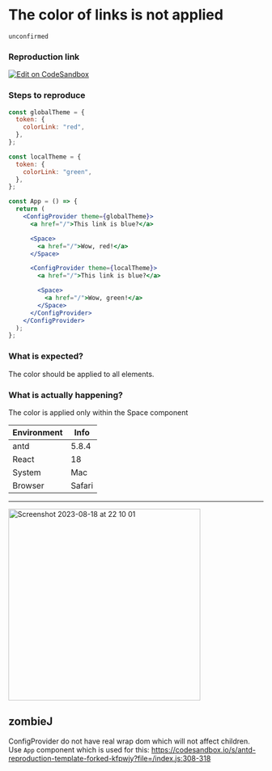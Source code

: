 # The color of links is not applied

`unconfirmed`

### Reproduction link

[![Edit on CodeSandbox](https://codesandbox.io/static/img/play-codesandbox.svg)](https://codesandbox.io/s/antd-reproduction-template-forked-vlypmf?file=/index.js)

### Steps to reproduce

```jsx
const globalTheme = {
  token: {
    colorLink: "red",
  },
};

const localTheme = {
  token: {
    colorLink: "green",
  },
};

const App = () => {
  return (
    <ConfigProvider theme={globalTheme}>
      <a href="/">This link is blue?</a>

      <Space>
        <a href="/">Wow, red!</a>
      </Space>

      <ConfigProvider theme={localTheme}>
        <a href="/">This link is blue?</a>

        <Space>
          <a href="/">Wow, green!</a>
        </Space>
      </ConfigProvider>
    </ConfigProvider>
  );
};
```

### What is expected?

The color should be applied to all elements.

### What is actually happening?

The color is applied only within the Space component

| Environment | Info   |
| ----------- | ------ |
| antd        | 5.8.4  |
| React       | 18     |
| System      | Mac    |
| Browser     | Safari |

---

<img width="379" alt="Screenshot 2023-08-18 at 22 10 01" src="https://github.com/ant-design/ant-design/assets/803674/96defee7-0b4b-4405-bacd-5b51d1f6d5e3">

<!-- generated by ant-design-issue-helper. DO NOT REMOVE -->

## zombieJ

ConfigProvider do not have real wrap dom which will not affect children. Use `App` component which is used for this:
https://codesandbox.io/s/antd-reproduction-template-forked-kfpwjy?file=/index.js:308-318
